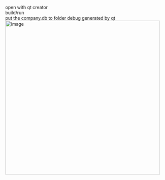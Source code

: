 open with qt creator <br>
build/run <br>
put the company.db to folder debug generated by qt <br>
<img width="487" alt="image" src="https://github.com/user-attachments/assets/e628c649-6112-4f71-9b83-bb8fe63e7f90" />
